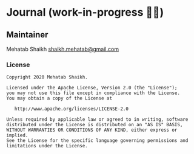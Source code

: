 # Journal  (work-in-progress 👷🔧️)


## Maintainer
Mehatab Shaikh <shaikh.mehatab@gmail.com>

### License
```
Copyright 2020 Mehatab Shaikh.

Licensed under the Apache License, Version 2.0 (the "License");
you may not use this file except in compliance with the License.
You may obtain a copy of the License at

   http://www.apache.org/licenses/LICENSE-2.0

Unless required by applicable law or agreed to in writing, software
distributed under the License is distributed on an "AS IS" BASIS,
WITHOUT WARRANTIES OR CONDITIONS OF ANY KIND, either express or implied.
See the License for the specific language governing permissions and
limitations under the License.
```